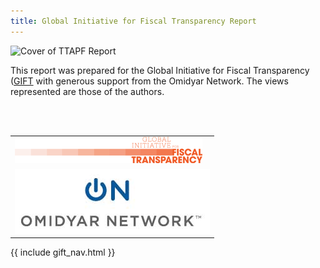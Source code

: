 ```yaml
---
title: Global Initiative for Fiscal Transparency Report
---
```


![Cover of TTAPF Report](http://farm9.staticflickr.com/8027/7296195082_0ae9bdb2f0_z.jpg)

This report was prepared for the Global Initiative for Fiscal Transparency ([GIFT](www.fiscaltransparency.net) with generous support from the Omidyar Network.  The views represented are those of the authors.

<table  align= "center">

<tr>
<td>
<img src="images/logo_small.png">
</td>
</tr>
<br>&nbsp;</br>
<tr>
<td>
<img src="images/on.jpg">
</td>
</tr>
</table>

{{ include gift_nav.html }}
